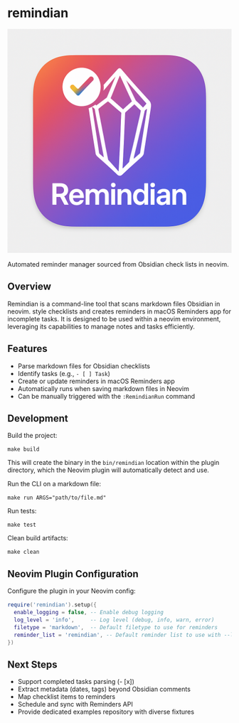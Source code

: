 # remindian

![remindian](./img/remindian.png)

Automated reminder manager sourced from Obsidian check lists in neovim.

## Overview

Remindian is a command-line tool that scans markdown files Obsidian in neovim. style checklists and creates reminders in macOS Reminders app for incomplete tasks. It is designed to be used within a neovim environment, leveraging its capabilities to manage notes and tasks efficiently.

## Features

* Parse markdown files for Obsidian checklists
* Identify tasks (e.g., `- [ ] Task`)
* Create or update reminders in macOS Reminders app
* Automatically runs when saving markdown files in Neovim
* Can be manually triggered with the `:RemindianRun` command

## Development

Build the project:

```
make build
```

This will create the binary in the `bin/remindian` location within the plugin directory, which the Neovim plugin will automatically detect and use.

Run the CLI on a markdown file:

```
make run ARGS="path/to/file.md"
```

Run tests:

```
make test
```

Clean build artifacts:

```
make clean
```

## Neovim Plugin Configuration

Configure the plugin in your Neovim config:

```lua
require('remindian').setup({
  enable_logging = false, -- Enable debug logging
  log_level = 'info',     -- Log level (debug, info, warn, error)
  filetype = 'markdown',  -- Default filetype to use for reminders
  reminder_list = 'remindian', -- Default reminder list to use with --list flag
})
```

## Next Steps

* Support completed tasks parsing (- \[x])
* Extract metadata (dates, tags) beyond Obsidian comments
* Map checklist items to reminders
* Schedule and sync with Reminders API
* Provide dedicated examples repository with diverse fixtures
